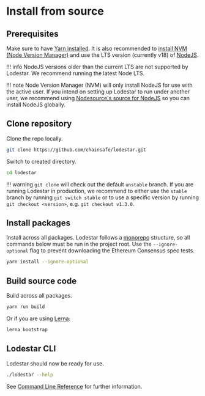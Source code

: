 # Install from source

## Prerequisites

Make sure to have [Yarn installed](https://classic.yarnpkg.com/en/docs/install). It is also recommended to [install NVM (Node Version Manager)](https://github.com/nvm-sh/nvm) and use the LTS version (currently v18) of [NodeJS](https://nodejs.org/en/).

<!-- prettier-ignore-start -->
!!! info
    NodeJS versions older than the current LTS are not supported by Lodestar. We recommend running the latest Node LTS.

!!! note
    Node Version Manager (NVM) will only install NodeJS for use with the active user. If you intend on setting up Lodestar to run under another user, we recommend using [Nodesource's source for NodeJS](https://github.com/nodesource/distributions/blob/master/README.md#installation-instructions) so you can install NodeJS globally.
<!-- prettier-ignore-end -->

## Clone repository

Clone the repo locally.

```bash
git clone https://github.com/chainsafe/lodestar.git
```

Switch to created directory.

```bash
cd lodestar
```

<!-- prettier-ignore-start -->
!!! warning
    `git clone` will check out the default `unstable` branch. If you are running Lodestar in production, we recommend to either use the `stable` branch
    by running `git switch stable` or to use a specific version by running `git checkout <version>`, e.g. `git checkout v1.3.0`.
<!-- prettier-ignore-end -->

## Install packages

Install across all packages. Lodestar follows a [monorepo](https://github.com/lerna/lerna) structure, so all commands below must be run in the project root. Use the `--ignore-optional` flag to prevent downloading the Ethereum Consensus spec tests.

```bash
yarn install --ignore-optional
```

## Build source code

Build across all packages.

```bash
yarn run build
```

Or if you are using [Lerna](https://lerna.js.org/):

```bash
lerna bootstrap
```

## Lodestar CLI

Lodestar should now be ready for use.

```bash
./lodestar --help
```

See [Command Line Reference](./../reference/cli.md) for further information.
